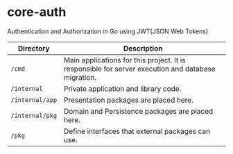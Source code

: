 # core-auth
Authentication and Authorization in Go using JWT(JSON Web Tokens)

| Directory | Description |
| - | - |
| `/cmd` | Main applications for this project. It is responsible for server execution and database migration. |
| `/internal` | Private application and library code. |
| `/internal/app` | Presentation packages are placed here. |
| `/internal/pkg` | Domain and Persistence packages are placed here. |
| `/pkg` | Define interfaces that external packages can use. |
